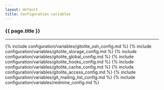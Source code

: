 ```yaml
---
layout: default
title: Configuration variables
---
```


<div id="configuration-container" markdown="1">

### {{ page.title }}
***

{% include configuration/variables/gitolite_ssh_config.md %}
{% include configuration/variables/gitolite_storage_config.md %}
{% include configuration/variables/gitolite_global_config.md %}
{% include configuration/variables/gitolite_hooks_config.md %}
{% include configuration/variables/gitolite_cache_config.md %}
{% include configuration/variables/gitolite_access_config.md %}
{% include configuration/variables/git_mailing_list_config.md %}
{% include configuration/variables/redmine_config.md %}

</div>


<div id="toc">
</div>
